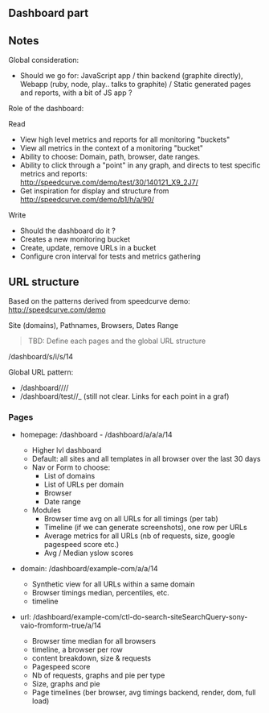 ## Dashboard part

## Notes

Global consideration:

- Should we go for: JavaScript app / thin backend (graphite directly),
  Webapp (ruby, node, play.. talks to graphite) / Static generated pages
  and reports, with a bit of JS app ?

Role of the dashboard:

Read

- View high level metrics and reports for all monitoring "buckets"
- View all metrics in the context of a monitoring "bucket"
- Ability to choose: Domain, path, browser, date ranges.
- Ability to click through a "point" in any graph, and directs to test
  specific metrics and reports: http://speedcurve.com/demo/test/30/140121_X9_2J7/
- Get inspiration for display and structure from
  http://speedcurve.com/demo/b1/h/a/90/

Write

- Should the dashboard do it ?
- Creates a new monitoring bucket
- Create, update, remove URLs in a bucket
- Configure cron interval for tests and metrics gathering

## URL structure

Based on the patterns derived from speedcurve demo: http://speedcurve.com/demo

Site (domains), Pathnames, Browsers, Dates Range

> TBD: Define each pages and the global URL structure

/dashboard/s/i/s/14

Global URL pattern:

- /dashboard/<domain>/<pathname>/<browser>/<time>
- /dashboard/test/<year>/<date>_<id> (still not clear. Links for each point in a graf)


### Pages

- homepage: /dashboard - /dashboard/a/a/a/14
  - Higher lvl dashboard
  - Default: all sites and all templates in all browser over the last 30 days
  - Nav or Form to choose:
    - List of domains
    - List of URLs per domain
    - Browser
    - Date range
  - Modules
  	- Browser time avg on all URLs for all timings (per tab)
  	- Timeline (if we can generate screenshots), one row per URLs
  	- Average metrics for all URLs (nb of requests, size, google pagespeed score etc.)
  	- Avg / Median yslow scores

- domain: /dashboard/example-com/a/a/14
	- Synthetic view for all URLs within a same domain
	- Browser timings median, percentiles, etc.
	- timeline

 - url: /dashboard/example-com/ctl-do-search-siteSearchQuery-sony-vaio-fromform-true/a/14
   - Browser time median for all browsers
   - timeline, a browser per row
   - content breakdown, size & requests
   - Pagespeed score
   - Nb of requests, graphs and pie per type
   - Size, graphs and pie
   - Page timelines (ber browser, avg timings backend, render, dom, full load)